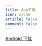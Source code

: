 ```yaml
---
title: App下载
icon: cache
article: false
comment: false
---
```


<FontIcon icon="android" color="green"/> [Android 下载](https://res.hestudio.org/res/hestudio_blog.apk)

